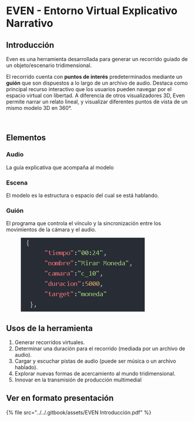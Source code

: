 # EVEN - Entorno Virtual Explicativo Narrativo

## Introducción&#x20;

Even es una herramienta desarrollada para generar un recorrido guiado de un objeto/escenario tridimensional.

El recorrido cuenta con **puntos de interés** predeterminados mediante un **guión** que son dispuestos a lo largo de un archivo de audio. Destaca como principal recurso interactivo que los usuarios pueden navegar por el espacio virtual con libertad. A diferencia de otros visualizadores 3D, Even permite narrar un relato lineal, y visualizar diferentes puntos de vista de un mismo modelo 3D en 360°.

<figure><img src="../../.gitbook/assets/EVEN Introducción.jpg" alt=""><figcaption></figcaption></figure>

## Elementos

### Audio

La guía explicativa que acompaña al modelo

### Escena

El modelo es la estructura o espacio del cual se está hablando.

### Guión

El programa que controla el vínculo y la sincronización entre los movimientos de la cámara y el audio.

<figure><img src="../../.gitbook/assets/media.png" alt=""><figcaption></figcaption></figure>

## Usos de la herramienta

1. Generar recorridos virtuales.
2. Determinar una duración para el recorrido (mediada por un archivo de audio).
3. Cargar y escuchar pistas de audio (puede ser música o un archivo hablado).
4. Explorar nuevas formas de acercamiento al mundo tridimensional.
5. Innovar en la transmisión de producción multimedial

## Ver en formato presentación

{% file src="../../.gitbook/assets/EVEN Introducción.pdf" %}

